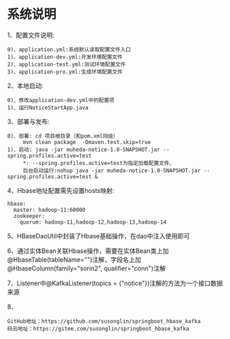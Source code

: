 # 系统说明


1、配置文件说明:

    0)、application.yml:系统默认读取配置文件入口
    1)、application-dev.yml:开发环境配置文件
    2)、application-test.yml:测试环境配置文件
    3)、application-pro.yml:生成环境配置文件


2、本地启动:

    0)、修改application-dev.yml中的配置项
    1)、运行NoticeStartApp.java


3、部署与发布:

    0)、部署: cd 项目根目录（和pom.xml同级）
         mvn clean package  -Dmaven.test.skip=true
    1)、启动: java -jar muheda-notice-1.0-SNAPSHOT.jar --spring.profiles.active=test
         *: --spring.profiles.active=test为指定加载配置文件、
         后台启动运行:nohup java -jar muheda-notice-1.0-SNAPSHOT.jar --spring.profiles.active=test &
   
         
4、Hbase地址配置需先设置hosts映射:

    hbase:
      master: hadoop-11:60000
      zookeeper:
        quorum: hadoop-11,hadoop-12,hadoop-13,hadoop-14
   
        
5、HBaseDaoUtil中封装了Hbase基础操作，在dao中注入使用即可


6、通过实体Bean关联Hbase操作，需要在实体Bean类上加@HbaseTable(tableName="")注解，字段名上加@HbaseColumn(family="sorin2", qualifier="conn")注解   


7、Listener中@KafkaListener(topics = {"notice"})注解的方法为一个接口数据来源    


8、

    GitHub地址：https://github.com/susonglin/springboot_hbase_kafka
    码云地址：https://gitee.com/susonglin/springboot_hbase_kafka
    